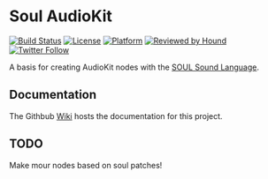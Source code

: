 # Soul AudioKit

[![Build Status](https://github.com/AudioKit/SoulAudioKit/workflows/CI/badge.svg)](https://github.com/AudioKit/SoulAudioKit/actions?query=workflow%3ACI)
[![License](https://img.shields.io/github/license/AudioKit/SoulAudioKit)](https://github.com/AudioKit/SoulAudioKit/blob/main/LICENSE)
[![Platform](https://img.shields.io/cocoapods/p/AudioKit)](https://github.com/AudioKit/AudioKit/wiki)
[![Reviewed by Hound](https://img.shields.io/badge/Reviewed_by-Hound-8E64B0.svg)](https://houndci.com)
[![Twitter Follow](https://img.shields.io/twitter/follow/AudioKitPro.svg?style=social)](https://twitter.com/AudioKitPro)

A basis for creating AudioKit nodes with the [SOUL Sound Language](https://soul.dev).

## Documentation

The Githbub [Wiki](https://github.com/AudioKit/SoulAudioKit/wiki) hosts the documentation for this project.

## TODO

Make mour nodes based on soul patches!
